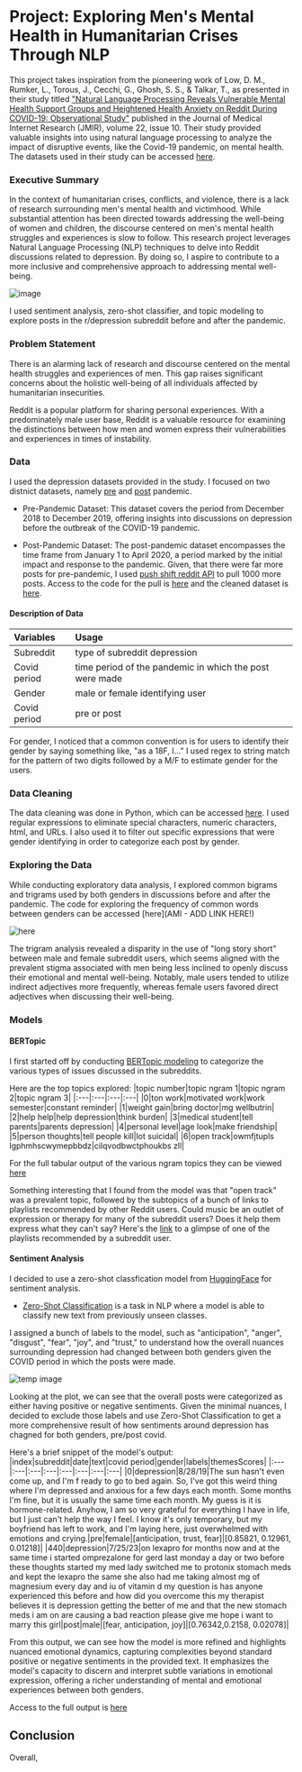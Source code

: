 # Project: Exploring Men's Mental Health in Humanitarian Crises Through NLP
This project takes inspiration from the pioneering work of Low, D. M., Rumker, L., Torous, J., Cecchi, G., Ghosh, S. S., & Talkar, T., as presented in their study titled ["Natural Language Processing Reveals Vulnerable Mental Health Support Groups and Heightened Health Anxiety on Reddit During COVID-19: Observational Study"](https://www.jmir.org/2020/10/e22635/) published in the Journal of Medical Internet Research (JMIR), volume 22, issue 10. Their study provided valuable insights into using natural language processing to analyze the impact of disruptive events, like the Covid-19 pandemic, on mental health. The datasets used in their study can be accessed [here](https://zenodo.org/record/3941387#.ZJRTV-zMJoY).

### Executive Summary
In the context of humanitarian crises, conflicts, and violence, there is a lack of research surrounding men's mental health and victimhood. While substantial attention has been directed towards addressing the well-being of women and children, the discourse centered on men's mental health struggles and experiences is slow to follow. This research project leverages Natural Language Processing (NLP) techniques to delve into Reddit discussions related to depression. By doing so, I aspire to contribute to a more inclusive and comprehensive approach to addressing mental well-being.

![image](https://github.com/akaba09/redditmentalhealth/blob/main/img/reddit.png)

I used sentiment analysis, zero-shot classifier, and topic modeling to explore posts in the r/depression subreddit before and after the pandemic. 

### Problem Statement
There is an alarming lack of research and discourse centered on the mental health struggles and experiences of men. This gap raises significant concerns about the holistic well-being of all individuals affected by humanitarian insecurities.

Reddit is a popular platform for sharing personal experiences. With a predominately male user base, Reddit is a valuable resource for examining the distinctions between how men and women express their vulnerabilities and experiences in times of instability.

### Data
I used the depression datasets provided in the study. I focused on two distnict datasets, namely [pre](https://zenodo.org/record/3941387/files/depression_pre_features_tfidf_256.csv?download=1) and [post](https://zenodo.org/record/3941387/files/depression_post_features_tfidf_256.csv?download=1) pandemic. 

* Pre-Pandemic Dataset: This dataset covers the period from December 2018 to December 2019, offering insights into discussions on depression before the outbreak of the COVID-19 pandemic.

* Post-Pandemic Dataset: The post-pandemic dataset encompasses the time frame from January 1 to April 2020, a period marked by the initial impact and response to the pandemic. Given, that there were far more posts for pre-pandemic, I used [push shift reddit API](https://pushshift.io/signup) to pull 1000 more posts. Access to the code for the pull is [here](https://github.com/akaba09/redditmentalhealth/blob/main/code/API_data/Pulled_data%20.ipynb) and the cleaned dataset is [here](https://github.com/akaba09/redditmentalhealth/blob/main/files/dep.csv). 


#### Description of Data
|Variables|Usage|
|:---|:---|
|Subreddit|type of subreddit depression|
|Covid period|time period of the pandemic in which the post were made|
|Gender|male or female identifying user|
|Covid period|pre or post|

For gender, I noticed that a common convention is for users to identify their gender by saying something like, "as a 18F, I..." I used regex to string match for the pattern of two digits followed by a M/F to estimate gender for the users.


### Data Cleaning
The data cleaning was done in Python, which can be accessed [here](https://github.com/akaba09/redditmentalhealth/blob/main/code/EDA/01_Clean_data.ipynb). I used regular expressions to eliminate special characters, numeric characters, html, and URLs. I also used it to filter out specific expressions that were gender identifying in order to categorize each post by gender. 

### Exploring the Data
While conducting exploratory data analysis, I explored common bigrams and trigrams used by both genders in discussions before and after the pandemic. The code for exploring the frequency of common words between genders can be accessed [here](AMI - ADD LINK HERE!)

![here](https://github.com/akaba09/redditmentalhealth/blob/main/img/trigram_pre.png)

The trigram analysis revealed a disparity in the use of "long story short" between male and female subreddit users, which seems aligned with the prevalent stigma associated with men being less inclined to openly discuss their emotional and mental well-being. Notably, male users tended to utilize indirect adjectives more frequently, whereas female users favored direct adjectives when discussing their well-being.

### Models 

#### BERTopic 
I first started off by conducting [BERTopic modeling](https://github.com/akaba09/redditmentalhealth/blob/main/code/Topic_modeling.ipynb) to categorize the various types of issues discussed in the subreddits.

Here are the top topics explored:
|topic number|topic ngram 1|topic ngram 2|topic ngram 3|
|:---|:---|:---|:---|
|0|ton work|motivated work|work semester|constant reminder|
|1|weight gain|bring doctor|mg wellbutrin|
|2|help help|help depression|think burden|
|3|medical student|tell parents|parents depression|
|4|personal level|age look|make friendship|
|5|person thoughts|tell people kill|lot suicidal|
|6|open track|owmfjtupls lgphmhscwymepbbdz|cilqvodbwctphoukbs zll|

For the full tabular output of the various ngram topics they can be viewed [here](https://github.com/akaba09/redditmentalhealth/blob/main/files/BERTopic_model.csv)

Something interesting that I found from the model was that "open track" was a prevalent topic, followed by the subtopics of a bunch of links to playlists recommended by other Reddit users. Could music be an outlet of expression or therapy for many of the subreddit users? Does it help them express what they can't say? Here's the [link](https://open.spotify.com/user/9jif2jecb7qpfw25qyz20c9ed/playlist/2Ka8i0P9BGogjccGz0FiE5?si=-p9yt61-QLqQhbqS2uED1w) to a glimpse of one of the playlists recommended by a subreddit user. 

#### Sentiment Analysis 
I decided to use a zero-shot classfication model from [HuggingFace](https://huggingface.co/MoritzLaurer/DeBERTa-v3-base-mnli-fever-anli) for sentiment analysis. 

* [Zero-Shot Classification](https://github.com/akaba09/redditmentalhealth/blob/main/code/zero_shot_classification.ipynb) is a task in NLP where a model is able to classify new text from previously unseen classes.

I assigned a bunch of labels to the model, such as "anticipation", "anger", "disgust", "fear", "joy", and "trust," to understand how the overall nuances surrounding depression had changed between both genders given the COVID period in which the posts were made.

![temp image](https://github.com/akaba09/redditmentalhealth/blob/main/img/sentiment_post.png)

Looking at the plot, we can see that the overall posts were categorized as either having positive or negative sentiments. Given the minimal nuances, I decided to exclude those labels and use Zero-Shot Classification to get a more comprehensive result of how sentiments around depression has chagned for both genders, pre/post covid. 

Here's a brief snippet of the model's output:
|index|subreddit|date|text|covid period|gender|labels|themesScores|
|:---|:---|:---|:---|:---|:---|:---|:---|
|0|depression|8/28/19|The sun hasn't even come up, and I'm f ready to go to bed again. So, I've got this weird thing where I'm depressed and anxious for a few days each month. Some months I'm fine, but it is usually the same time each month. My guess is it is hormone-related. Anyhow, I am so very grateful for everything I have in life, but I just can't help the way I feel. I know it's only temporary, but my boyfriend has left to work, and I'm laying here, just overwhelmed with emotions and crying.|pre|female|[anticipation, trust, fear]|[0.85821, 0.12961, 0.01218]|
|440|depression|7/25/23|on lexapro for months now and at the same time i started omprezalone for gerd last monday a day or two before these thoughts started my med lady switched me to protonix stomach meds and kept the lexapro the same she also had me taking almost mg of magnesium every day and iu of vitamin d my question is has anyone experienced this before and how did you overcome this my therapist believes it is depression getting the better of me and that the new stomach meds i am on are causing a bad reaction please give me hope i want to marry this girl|post|male|[fear, anticipation, joy]|[0.76342,0.2158, 0.02078]|

From this output, we can see how the model is more refined and highlights nuanced emotional dynamics, capturing complexities beyond standard positive or negative sentiments in the provided text. It emphasizes the model's capacity to discern and interpret subtle variations in emotional expression, offering a richer understanding of mental and emotional experiences between both genders.

Access to the full output is [here](https://github.com/akaba09/redditmentalhealth/blob/main/files/Zero_sentiment.csv) 

## Conclusion
Overall, 
